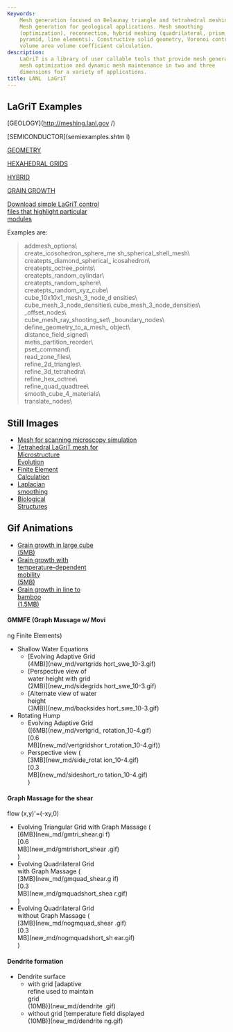 ```yaml
---
Keywords: 
    Mesh generation focused on Delaunay triangle and tetrahedral meshing.
    Mesh generation for geological applications. Mesh smoothing
    (optimization), reconnection, hybrid meshing (quadrilateral, prism,
    pyramid, line elements). Constructive solid geometry, Voronoi control
    volume area volume coefficient calculation.
description: 
    LaGriT is a library of user callable tools that provide mesh generation,
    mesh optimization and dynamic mesh maintenance in two and three
    dimensions for a variety of applications.
title: LANL  LaGriT 
---
```





LaGriT Examples                   
---------------                   

[GEOLOGY](http://meshing.lanl.gov 
/)                                

[SEMICONDUCTOR](semiexamples.shtm 
l)                                

[GEOMETRY](geometry.smd)        

[HEXAHEDRAL GRIDS](hex.smd)     

[HYBRID](hybrid.smd)            

[GRAIN GROWTH](grain.smd)       

[Download simple LaGriT control   
files that highlight particular   
modules](examples.tar)            

Examples are:                     

> addmesh\_options\               
> create\_icosohedron\_sphere\_me 
sh\_spherical\_shell\_mesh\       
> createpts\_diamond\_spherical\_ 
icosahedron\                      
> createpts\_octree\_points\      
> createpts\_random\_cylindar\    
> createpts\_random\_sphere\      
> createpts\_random\_xyz\_cube\   
> cube\_10x10x1\_mesh\_3\_node\_d 
ensities\                         
> cube\_mesh\_3\_node\_densities\ 
> cube\_mesh\_3\_node\_densities\ 
_offset\_nodes\                   
> cube\_mesh\_ray\_shooting\_set\ 
_boundary\_nodes\                 
> define\_geometry\_to\_a\_mesh\_ 
object\                           
> distance\_field\_signed\        
> metis\_partition\_reorder\      
> pset\_command\                  
> read\_zone\_files\              
> refine\_2d\_triangles\          
> refine\_3d\_tetrahedra\         
> refine\_hex\_octree\            
> refine\_quad\_quadtree\         
> smooth\_cube\_4\_materials\     
> translate\_nodes\               

Still Images                      
------------                      

-   [Mesh for scanning microscopy 
    simulation](denise.smd)     
-   [Tetrahedral LaGriT mesh for  
    Microstructure                
    Evolution](tinkas.smd)      
-   [Finite Element               
    Calculation](finite.smd)    
-   [Laplacian                    
    smoothing](tee.smd)         
-   [Biological                   
    Structures](pdfs/biology.pdf) 

Gif Animations                    
--------------                    

-   [Grain growth in large cube   
    (5MB)](movies/99.gif)         
-   [Grain growth with            
    temperature-dependent         
    mobility                      
    (5MB)](new_md/tmap-a.gif)   
-   [Grain growth in line to      
    bamboo                        
    (1.5MB)](new_md/tmap.gif)   

#### GMMFE (Graph Massage w/ Movi 
ng Finite Elements)               

-   Shallow Water Equations       
    -   [Evolving Adaptive Grid   
        (4MB)](new_md/vertgrids 
hort_swe_10-3.gif)                
    -   [Perspective view of      
        water height with grid    
        (2MB)](new_md/sidegrids 
hort_swe_10-3.gif)                
    -   [Alternate view of water  
        height                    
        (3MB)](new_md/backsides 
hort_swe_10-3.gif)                
-   Rotating Hump                 
    -   Evolving Adaptive Grid    
        ([6MB](new_md/vertgrid_ 
rotation_10-4.gif)               
        [0.6                      
        MB](new_md/vertgridshor 
t_rotation_10-4.gif))             
    -   Perspective view (        
        [3MB](new_md/side_rotat 
ion_10-4.gif)                     
         [0.3                    
        MB](new_md/sideshort_ro 
tation_10-4.gif)                  
        )                         

#### Graph Massage for the shear  
flow (x,y)'=(-xy,0)               

-   Evolving Triangular Grid with 
    Graph Massage (               
    [6MB](new_md/gmtri_shear.gi 
f)                                
     [0.6                        
    MB](new_md/gmtrishort_shear 
.gif)                             
    )                             
-   Evolving Quadrilateral Grid   
    with Graph Massage (          
    [3MB](new_md/gmquad_shear.g 
if)                               
     [0.3                        
    MB](new_md/gmquadshort_shea 
r.gif)                            
    )                             
-   Evolving Quadrilateral Grid   
    without Graph Massage (       
    [3MB](new_md/nogmquad_shear 
.gif)                             
     [0.3                        
    MB](new_md/nogmquadshort_sh 
ear.gif)                          
    )                             

#### Dendrite formation           

-   Dendrite surface              
    -   with grid [adaptive       
        refine used to maintain   
        grid                      
        (10MB)](new_md/dendrite 
.gif)                             
    -   without grid [temperature 
        field displayed           
        (10MB)](new_md/dendrite 
ng.gif)                           

 
             
            



